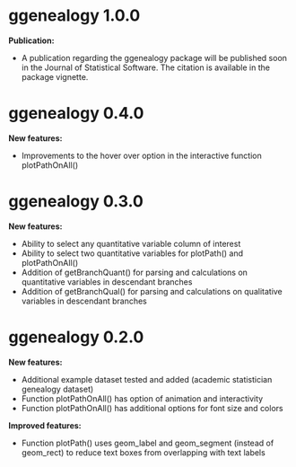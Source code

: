# ggenealogy 1.0.0

**Publication:**

  * A publication regarding the ggenealogy package will be published soon in the Journal of Statistical Software. The citation is available in the package vignette.

# ggenealogy 0.4.0

**New features:**

  * Improvements to the hover over option in the interactive function plotPathOnAll() 

# ggenealogy 0.3.0

**New features:**

  * Ability to select any quantitative variable column of interest
  * Ability to select two quantitative variables for plotPath() and plotPathOnAll()
  * Addition of getBranchQuant() for parsing and calculations on quantitative variables in descendant branches
  * Addition of getBranchQual() for parsing and calculations on qualitative variables in descendant branches  

# ggenealogy 0.2.0

**New features:**

  * Additional example dataset tested and added (academic statistician genealogy dataset)
  * Function plotPathOnAll() has option of animation and interactivity
  * Function plotPathOnAll() has additional options for font size and colors

**Improved features:**

  * Function plotPath() uses geom_label and geom_segment (instead of geom_rect) to reduce text boxes from overlapping with text labels